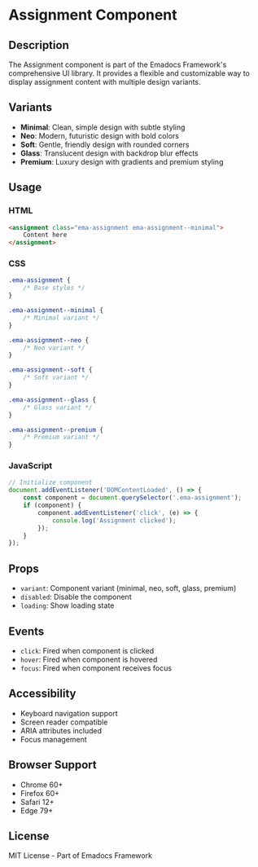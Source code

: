 # Assignment Component

## Description
The Assignment component is part of the Emadocs Framework's comprehensive UI library. It provides a flexible and customizable way to display assignment content with multiple design variants.

## Variants
- **Minimal**: Clean, simple design with subtle styling
- **Neo**: Modern, futuristic design with bold colors
- **Soft**: Gentle, friendly design with rounded corners
- **Glass**: Translucent design with backdrop blur effects
- **Premium**: Luxury design with gradients and premium styling

## Usage

### HTML
```html
<assignment class="ema-assignment ema-assignment--minimal">
    Content here
</assignment>
```

### CSS
```css
.ema-assignment {
    /* Base styles */
}

.ema-assignment--minimal {
    /* Minimal variant */
}

.ema-assignment--neo {
    /* Neo variant */
}

.ema-assignment--soft {
    /* Soft variant */
}

.ema-assignment--glass {
    /* Glass variant */
}

.ema-assignment--premium {
    /* Premium variant */
}
```

### JavaScript
```javascript
// Initialize component
document.addEventListener('DOMContentLoaded', () => {
    const component = document.querySelector('.ema-assignment');
    if (component) {
        component.addEventListener('click', (e) => {
            console.log('Assignment clicked');
        });
    }
});
```

## Props
- `variant`: Component variant (minimal, neo, soft, glass, premium)
- `disabled`: Disable the component
- `loading`: Show loading state

## Events
- `click`: Fired when component is clicked
- `hover`: Fired when component is hovered
- `focus`: Fired when component receives focus

## Accessibility
- Keyboard navigation support
- Screen reader compatible
- ARIA attributes included
- Focus management

## Browser Support
- Chrome 60+
- Firefox 60+
- Safari 12+
- Edge 79+

## License
MIT License - Part of Emadocs Framework
